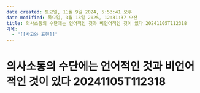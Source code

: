 ```yaml
---
date created: 토요일, 11월 9일 2024, 5:53:41 오후
date modified: 목요일, 3월 13일 2025, 12:31:37 오전
title: 의사소통의 수단에는 언어적인 것과 비언어적인 것이 있다 20241105T112318
과목:
  - "[[사고와 표현]]"
---
```


# 의사소통의 수단에는 언어적인 것과 비언어적인 것이 있다 20241105T112318
